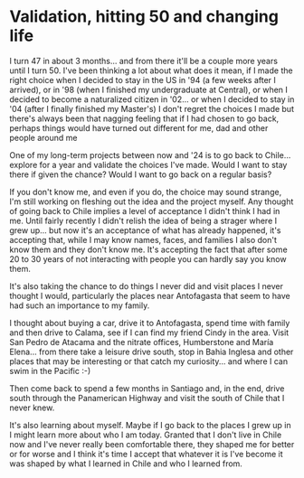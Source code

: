 # Validation, hitting 50 and changing life

I turn 47 in about 3 months... and from there it'll be a couple more years until I turn 50. I've been thinking a lot about what does it mean, if I made the right choice when I decided to stay in the US in '94 (a few weeks after I arrived), or in '98 (when I finished my undergraduate at Central), or when I decided to become a naturalized citizen in '02... or when I decided to stay in '04 (after I finally finished my Master's) I don't regret the choices I made but there's always been that nagging feeling that if I had chosen to go back, perhaps things would have turned out different for me, dad and other people around me

One of my long-term projects between now and '24 is to go back to Chile... explore for a year and validate the choices I've made. Would I want to stay there if given the chance? Would I want to go back on a regular basis?

If you don't know me, and even if you do, the choice may sound strange, I'm still working on fleshing out the idea and the project myself. Any thought of going back to Chile implies a level of acceptance I didn't think I had in me. Until fairly recently I didn't relish the idea of being a strager where I grew up... but now it's an acceptance of what has already happened, it's accepting that, while I may know names, faces, and families I also don't know them and they don't know me. It's accepting the fact that after some 20 to 30 years of not interacting with people you can hardly say you know them.

It's also taking the chance to do things I never did and visit places I never thought I would, particularly the places near Antofagasta that seem to have had such an importance to my family.

I thought about buying a car, drive it to Antofagasta, spend time with family and then drive to Calama, see if I can find my friend Cindy in the area. Visit San Pedro de Atacama and the nitrate offices, Humberstone and María Elena... from there take a leisure drive south, stop in Bahia Inglesa and other places that may be interesting or that catch my curiosity... and where I can swim in the Pacific :-)

Then come back to spend a few months in Santiago and, in the end, drive south through the Panamerican Highway and visit the south of Chile that I never knew.

It's also learning about myself. Maybe if I go back to the places I grew up in I might learn more about who I am today. Granted that I don't live in Chile now and I've never really been comfortable there, they shaped me for better or for worse and I think it's time I accept that whatever it is I've become it was shaped by what I learned in Chile and who I learned from.
